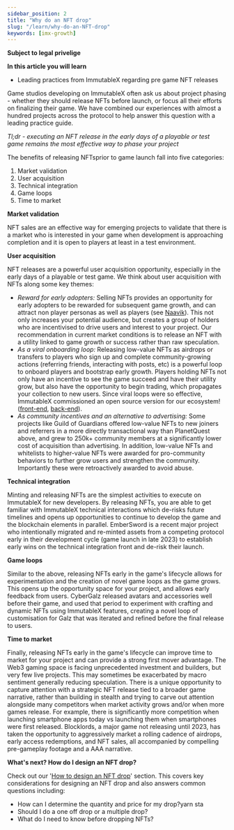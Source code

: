 ```yaml
---
sidebar_position: 2
title: "Why do an NFT drop"
slug: "/learn/why-do-an-NFT-drop"
keywords: [imx-growth]
---
```


**Subject to legal privelige**

**In this article you will learn**

- Leading practices from ImmutableX regarding pre game NFT releases

Game studios developing on ImmutableX often ask us about project phasing - whether they should release NFTs before launch, or focus all their efforts on finalizing their game. We have combined our experiences with almost a hundred projects across the protocol to help answer this question with a leading practice guide.

_Tl;dr - executing an NFT release in the early days of a playable or test game remains the most effective way to phase your project_

The benefits of releasing NFTsprior to game launch fall into five categories:

1. Market validation
2. User acquisition
3. Technical integration
4. Game loops
5. Time to market

**Market validation**

NFT sales are an effective way for emerging projects to validate that there is a market who is interested in your game when development is approaching completion and it is open to players at least in a test environment.

**User acquisition**

NFT releases are a powerful user acquisition opportunity, especially in the early days of a playable or test game. We think about user acquisition with NFTs along some key themes:

- _Reward for early adopters:_ Selling NFTs provides an opportunity for early adopters to be rewarded for subsequent game growth, and can attract non player personas as well as players (see [Naavik](https://naavik.co/digest/blockchain-players)). This not only increases your potential audience, but creates a group of holders who are incentivised to drive users and interest to your project. Our recommendation in current market conditions is to release an NFT with a utility linked to game growth or success rather than raw speculation.
- _As a viral onboarding loop:_ Releasing low-value NFTs as airdrops or transfers to players who sign up and complete community-growing actions (referring friends, interacting with posts, etc) is a powerful loop to onboard players and bootstrap early growth. Players holding NFTs not only have an incentive to see the game succeed and have their utility grow, but also have the opportunity to begin trading, which propagates your collection to new users. Since viral loops were so effective, ImmutableX commissioned an open source version for our ecosystem! ([front-end](https://github.com/moontek-io/imx-frontend), [back-end](https://github.com/moontek-io/web3-register-backend)).
- _As community incentives and an alternative to advertising:_ Some projects like Guild of Guardians offered low-value NFTs to new joiners and referrers in a more directly transactional way than PlanetQuest above, and grew to 250k+ community members at a significantly lower cost of acquisition than advertising. In addition, low-value NFTs and whitelists to higher-value NFTs were awarded for pro-community behaviors to further grow users and strengthen the community. Importantly these were retroactively awarded to avoid abuse.

**Technical integration**

Minting and releasing NFTs are the simplest activities to execute on ImmutableX for new developers. By releasing NFTs, you are able to get familiar with ImmutableX technical interactions which de-risks future timelines and opens up opportunities to continue to develop the game and the blockchain elements in parallel. EmberSword is a recent major project who intentionally migrated and re-minted assets from a competing protocol early in their development cycle (game launch in late 2023) to establish early wins on the technical integration front and de-risk their launch.

**Game loops**

Similar to the above, releasing NFTs early in the game's lifecycle allows for experimentation and the creation of novel game loops as the game grows. This opens up the opportunity space for your project, and allows early feedback from users. CyberGalz released avatars and accessories well before their game, and used that period to experiment with crafting and dynamic NFTs using ImmutableX features, creating a novel loop of customisation for Galz that was iterated and refined before the final release to users.

**Time to market**

Finally, releasing NFTs early in the game's lifecycle can improve time to market for your project and can provide a strong first mover advantage. The Web3 gaming space is facing unprecedented investment and builders, but very few live projects. This may sometimes be exacerbated by macro sentiment generally reducing speculation. There is a unique opportunity to capture attention with a strategic NFT release tied to a broader game narrative, rather than building in stealth and trying to carve out attention alongside many competitors when market activity grows and/or when more games release. For example, there is significantly more competition when launching smartphone apps today vs launching them when smartphones were first released. Blocklords, a major game not releasing until 2023, has taken the opportunity to aggressively market a rolling cadence of airdrops, early access redemptions, and NFT sales, all accompanied by compelling pre-gameplay footage and a AAA narrative.

**What's next? How do I design an NFT drop?**

Check out our '[How to design an NFT drop](../designing-an-nft-drop/overview.md)' section. This covers key considerations for designing an NFT drop and also answers common questions including:

- How can I determine the quantity and price for my drop?yarn sta
- Should I do a one off drop or a multiple drop?
- What do I need to know before dropping NFTs?


